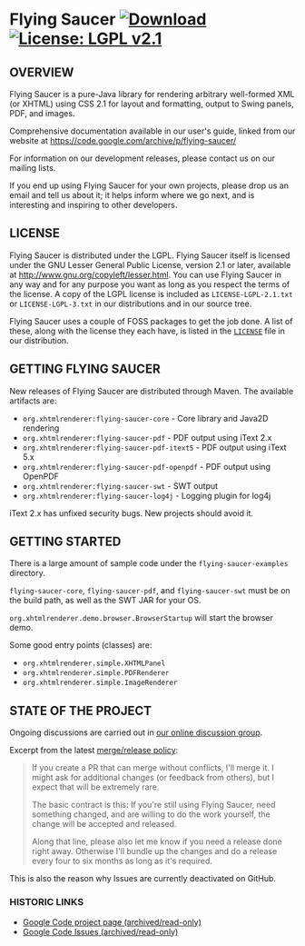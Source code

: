 # Flying Saucer [![Download](https://api.bintray.com/packages/flyingsaucerproject/maven/org.xhtmlrenderer%3Aflying-saucer/images/download.svg)](https://bintray.com/flyingsaucerproject/maven/org.xhtmlrenderer%3Aflying-saucer/_latestVersion) [![License: LGPL v2.1](https://img.shields.io/badge/license-LGPL--2.1-blue.svg)](https://www.gnu.org/licenses/lgpl-2.1)


## OVERVIEW

Flying Saucer is a pure-Java library for rendering arbitrary well-formed XML 
(or XHTML) using CSS 2.1 for layout and formatting, output to Swing panels, 
PDF, and images.

Comprehensive documentation available in our user's guide, linked from our website at https://code.google.com/archive/p/flying-saucer/

For information on our development releases, please contact us on our mailing lists.

If you end up using Flying Saucer for your own projects, please drop us an
email and tell us about it; it helps inform where we go next, and is interesting
and inspiring to other developers.


## LICENSE

Flying Saucer is distributed under the LGPL.  Flying Saucer itself is licensed 
under the GNU Lesser General Public License, version 2.1 or later, available at
http://www.gnu.org/copyleft/lesser.html. You can use Flying Saucer in any
way and for any purpose you want as long as you respect the terms of the 
license. A copy of the LGPL license is included as `LICENSE-LGPL-2.1.txt` or `LICENSE-LGPL-3.txt`
in our distributions and in our source tree.

Flying Saucer uses a couple of FOSS packages to get the job done. A list
of these, along with the license they each have, is listed in the 
[`LICENSE`](https://github.com/flyingsaucerproject/flyingsaucer/blob/master/LICENSE) file in our distribution.   


## GETTING FLYING SAUCER

New releases of Flying Saucer are distributed through Maven.  The available artifacts are:

* `org.xhtmlrenderer:flying-saucer-core` - Core library and Java2D rendering
* `org.xhtmlrenderer:flying-saucer-pdf` - PDF output using iText 2.x
* `org.xhtmlrenderer:flying-saucer-pdf-itext5` - PDF output using iText 5.x
* `org.xhtmlrenderer:flying-saucer-pdf-openpdf` - PDF output using OpenPDF
* `org.xhtmlrenderer:flying-saucer-swt` - SWT output
* `org.xhtmlrenderer:flying-saucer-log4j` - Logging plugin for log4j

iText 2.x has unfixed security bugs. New projects should avoid it.

## GETTING STARTED

There is a large amount of sample code under the `flying-saucer-examples` directory.

`flying-saucer-core`, `flying-saucer-pdf`, and `flying-saucer-swt` must be on the
build path, as well as the SWT JAR for your OS.

`org.xhtmlrenderer.demo.browser.BrowserStartup` will start the browser demo.

Some good entry points (classes) are:
* `org.xhtmlrenderer.simple.XHTMLPanel`
* `org.xhtmlrenderer.simple.PDFRenderer`
* `org.xhtmlrenderer.simple.ImageRenderer`


## STATE OF THE PROJECT

Ongoing discussions are carried out in [our online discussion group](https://groups.google.com/forum/#!forum/flying-saucer-users).

Excerpt from the latest [merge/release policy](https://groups.google.com/forum/#!topic/flying-saucer-users/ySI8HrLI70A):

> If you create a PR that can merge without conflicts, I'll merge it. I might ask for additional changes (or feedback from others), but I expect that will be extremely rare.
> 
> The basic contract is this: If you're still using Flying Saucer, need something changed, and are willing to do the work yourself, the change will be accepted and released. 
> 
> Along that line, please also let me know if you need a release done right away. Otherwise I'll bundle up the changes and do a release every four to six months as long as it's required.
 
This is also the reason why Issues are currently deactivated on GitHub.

### HISTORIC LINKS
* [Google Code project page (archived/read-only)](https://code.google.com/archive/p/flying-saucer/)
* [Google Code Issues (archived/read-only)](https://code.google.com/archive/p/flying-saucer/issues)
